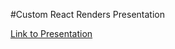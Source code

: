 #Custom React Renders Presentation

[Link to Presentation](https://kostyandrew.github.io/react-renders/)
